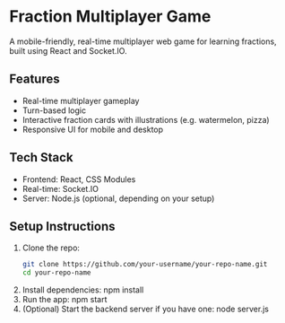 # Fraction Multiplayer Game

A mobile-friendly, real-time multiplayer web game for learning fractions, built using React and Socket.IO.

## Features

- Real-time multiplayer gameplay
- Turn-based logic
- Interactive fraction cards with illustrations (e.g. watermelon, pizza)
- Responsive UI for mobile and desktop

## Tech Stack

- Frontend: React, CSS Modules
- Real-time: Socket.IO
- Server: Node.js (optional, depending on your setup)

## Setup Instructions

1. Clone the repo:
   ```bash
   git clone https://github.com/your-username/your-repo-name.git
   cd your-repo-name
2. Install dependencies:
   npm install
3. Run the app:
   npm start
4. (Optional) Start the backend server if you have one:
   node server.js
